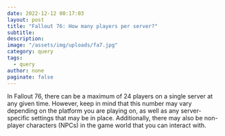 ```yaml
---
date: 2022-12-12 00:17:03
layout: post
title: "Fallout 76: How many players per server?"
subtitle:
description:
image: "/assets/img/uploads/fa7.jpg"
category: query
tags:
  - query
author: none
paginate: false
---
```

In Fallout 76, there can be a maximum of 24 players on a single server at any given time. However, keep in mind that this number may vary depending on the platform you are playing on, as well as any server-specific settings that may be in place. Additionally, there may also be non-player characters (NPCs) in the game world that you can interact with.
